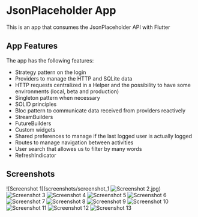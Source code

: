 # JsonPlaceholder App

This is an app that consumes the JsonPlaceholder API with Flutter

## App Features

The app has the following features:
- Strategy pattern on the login
- Providers to manage the HTTP and SQLite data
- HTTP requests centralized in a Helper and the possibility to have some environments (local, beta and production)
- Singleton pattern when necessary
- SOLID principles
- Bloc pattern to communicate data received from providers reactively
- StreamBuilders
- FutureBuilders
- Custom widgets
- Shared preferences to manage if the last logged user is actually logged
- Routes to manage navigation between activities
- User search that allowes us to filter by many words
- RefreshIndicator

## Screenshots
![Screenshot 1](screenshots/screenshot_1 ![Screenshot 2](screenshots/screenshot_2.jpg).jpg) ![Screenshot 3](screenshots/screenshot_3.jpg) ![Screenshot 4](screenshots/screenshot_4.jpg) ![Screenshot 5](screenshots/screenshot_5.jpg) ![Screenshot 6](screenshots/screenshot_6.jpg) ![Screenshot 7](screenshots/screenshot_7.jpg) ![Screenshot 8](screenshots/screenshot_8.jpg) ![Screenshot 9](screenshots/screenshot_9.jpg) ![Screenshot 10](screenshots/screenshot_10.jpg) ![Screenshot 11](screenshots/screenshot_11.jpg) ![Screenshot 12](screenshots/screenshot_12.jpg) ![Screenshot 13](screenshots/screenshot_13.jpg)
